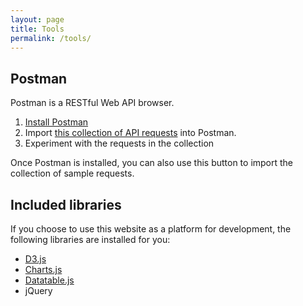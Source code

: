 ```yaml
---
layout: page
title: Tools
permalink: /tools/
---
```


## Postman

Postman is a RESTful Web API browser.

1. [Install Postman](https://www.getpostman.com)
2. Import [this collection of API requests](https://www.getpostman.com/collections/75eb47f4dd961830b5b9) into Postman.
3. Experiment with the requests in the collection

Once Postman is installed, you can also use this button to import the collection of sample requests.
<div class="postman-run-button" data-postman-action="collection/import" data-postman-var-1="75eb47f4dd961830b5b9"></div>
<script type="text/javascript">
  (function (p,o,s,t,m,a,n) {
    !p[s] && (p[s] = function () { (p[t] || (p[t] = [])).push(arguments); });
    !o.getElementById(s+t) && o.getElementsByTagName("head")[0].appendChild((
      (n = o.createElement("script")),
      (n.id = s+t), (n.async = 1), (n.src = m), n
    ));
  }(window, document, "_pm", "PostmanRunObject", "https://run.pstmn.io/button.js"));
</script>


## Included libraries

If you choose to use this website as a platform for development, the following libraries are installed for you:

- [D3.js](https://github.com/d3/d3/wiki)
- [Charts.js](http://www.chartjs.org/docs/)
- [Datatable.js](https://www.datatables.net/)
- jQuery

